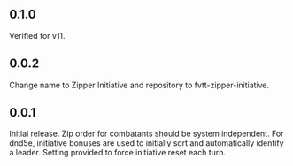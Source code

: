 ## 0.1.0
Verified for v11.

## 0.0.2
Change name to Zipper Initiative and repository to fvtt-zipper-initiative.

## 0.0.1

Initial release. Zip order for combatants should be system independent. For dnd5e, initiative bonuses are used to initially sort and automatically identify a leader. Setting provided to force initiative reset each turn.
